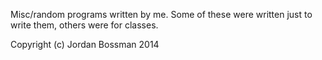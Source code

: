 Misc/random programs written by me. Some of these were written just to write them, others were for classes.

Copyright (c) Jordan Bossman 2014
